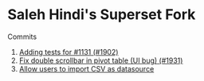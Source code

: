 Saleh Hindi's Superset Fork
=========
Commits

1. [Adding tests for #1131 (#1902)](https://github.com/airbnb/superset/commit/daa1420c8ec31a813d836474e3e2b04c4db54ab7)
2. [Fix double scrollbar in pivot table (UI bug) (#1931)](https://github.com/airbnb/superset/commit/cbf3562a6f4d2edaaf14592c0bee6cab8394108c) 
3. [Allow users to import CSV as datasource](https://github.com/airbnb/superset/pull/2381)
